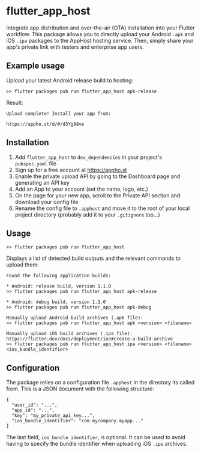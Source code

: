 # flutter_app_host

Integrate app distribution and over-the-air (OTA) installation into your Flutter workflow. This package allows you to directly upload your Android `.apk` and iOS `.ipa` packages to the AppHost hosting service. Then, simply share your app's private link with testers and enterprise app users.

## Example usage

Upload your latest Android release build to hosting:

`>> flutter packages pub run flutter_app_host apk-release`

Result:

```
Upload complete! Install your app from:

https://appho.st/d/#/d3Yg88ve
```

## Installation

1. Add `flutter_app_host` to `dev_dependencies` in your project's `pubspec.yaml` file
2. Sign up for a free account at https://appho.st
3. Enable the private upload API by going to the Dashboard page and generating an API key
4. Add an App to your account (set the name, logo, etc.)
5. On the page for your new app, scroll to the Private API section and download your config file
6. Rename the config file to `.apphost` and move it to the root of your local project directory (probably add it to your `.gitignore` too...)

## Usage

`>> flutter packages pub run flutter_app_host`

Displays a list of detected build outputs and the relevant commands to upload them:

```
Found the following application builds:

* Android: release build, version 1.1.0
>> flutter packages pub run flutter_app_host apk-release

* Android: debug build, version 1.1.0
>> flutter packages pub run flutter_app_host apk-debug

Manually upload Android build archives (.apk file):
>> flutter packages pub run flutter_app_host apk <version> <filename>

Manually upload iOS build archives (.ipa file):
https://flutter.dev/docs/deployment/ios#create-a-build-archive
>> flutter packages pub run flutter_app_host ipa <version> <filename> <ios_bundle_identifier>
```

## Configuration

The package relies on a configuration file `.apphost` in the directory its called from. This is a JSON document with the following structure:

```
{
  "user_id": "...",
  "app_id": "...",
  "key": "my_private_api_key...",
  "ios_bundle_identifier": "com.mycompany.myapp..."
}
```

The last field, `ios_bundle_identifier`, is optional. It can be used to avoid having to specify the bundle identifier when uploading iOS `.ipa` archives.